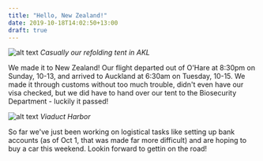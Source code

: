 ```yaml
---
title: "Hello, New Zealand!"
date: 2019-10-18T14:02:50+13:00
draft: true
---
```


![alt text](https://res.cloudinary.com/dqsylhojv/image/upload/h_0.4/v1571361014/hanswustrack.com/hello-new-zealand/IMG_4124_rshq0d.jpg "Casually our refolding tent in AKL")
_Casually our refolding tent in AKL_

We made it to New Zealand! Our flight departed out of O'Hare at 8:30pm on Sunday, 10-13, and arrived to Auckland at 6:30am on Tuesday, 10-15. We made it through customs without too much trouble, didn't even have our visa checked, but we did have to hand over our tent to the Biosecurity Department - luckily it passed!

![alt text](https://res.cloudinary.com/dqsylhojv/image/upload/v1571361287/hanswustrack.com/hello-new-zealand/IMG_4157_e0kds2.jpg "Viaduct Harbor")
_Viaduct Harbor_

So far we've just been working on logistical tasks like setting up bank accounts (as of Oct 1, that was made far more difficult) and are hoping to buy a car this weekend. Lookin forward to gettin on the road!